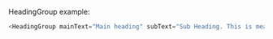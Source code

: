 HeadingGroup example:

```js
<HeadingGroup mainText="Main heading" subText="Sub Heading. This is meant for some educational text" />
```